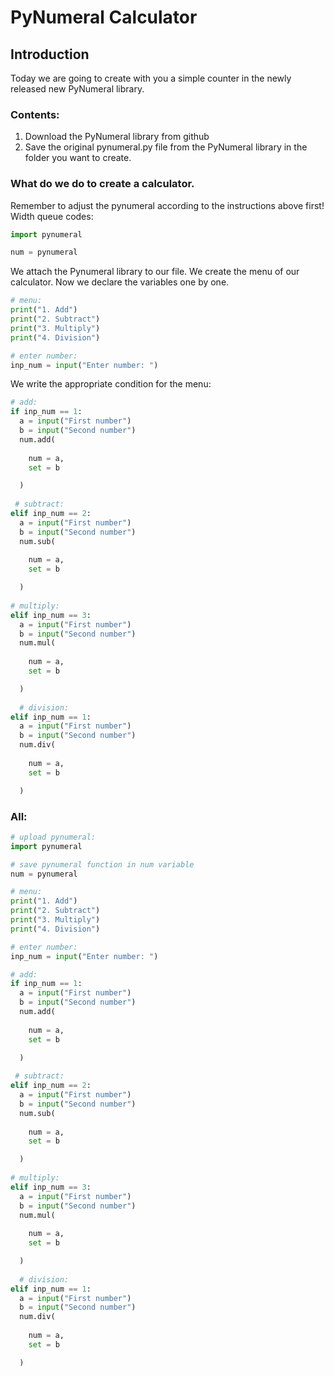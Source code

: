 # PyNumeral Calculator
## Introduction
Today we are going to create with you a simple counter in the newly released new PyNumeral library.
### Contents:
1. Download the PyNumeral library from github
2. Save the original pynumeral.py file from the PyNumeral library in the folder you want to create.
### What do we do to create a calculator.
Remember to adjust the pynumeral according to the instructions above first! Width queue codes:
```python
import pynumeral

num = pynumeral
```
We attach the Pynumeral library to our file. We create the menu of our calculator. Now we declare the variables one by one.
```python
# menu:
print("1. Add")
print("2. Subtract")
print("3. Multiply")
print("4. Division")

# enter number:
inp_num = input("Enter number: ")
```
We write the appropriate condition for the menu:
```python
# add:
if inp_num == 1:
  a = input("First number")
  b = input("Second number")
  num.add(
  
    num = a,
    set = b

  )
  
 # subtract:
elif inp_num == 2:
  a = input("First number")
  b = input("Second number")
  num.sub(
  
    num = a,
    set = b

  )
  
# multiply:
elif inp_num == 3:
  a = input("First number")
  b = input("Second number")
  num.mul(
  
    num = a,
    set = b

  )
  
  # division:
elif inp_num == 1:
  a = input("First number")
  b = input("Second number")
  num.div(
  
    num = a,
    set = b

  )
```
### All:
```python
# upload pynumeral:
import pynumeral

# save pynumeral function in num variable
num = pynumeral

# menu:
print("1. Add")
print("2. Subtract")
print("3. Multiply")
print("4. Division")

# enter number:
inp_num = input("Enter number: ")

# add:
if inp_num == 1:
  a = input("First number")
  b = input("Second number")
  num.add(
  
    num = a,
    set = b

  )
  
 # subtract:
elif inp_num == 2:
  a = input("First number")
  b = input("Second number")
  num.sub(
  
    num = a,
    set = b

  )
  
# multiply:
elif inp_num == 3:
  a = input("First number")
  b = input("Second number")
  num.mul(
  
    num = a,
    set = b

  )
  
  # division:
elif inp_num == 1:
  a = input("First number")
  b = input("Second number")
  num.div(
  
    num = a,
    set = b

  )
```
